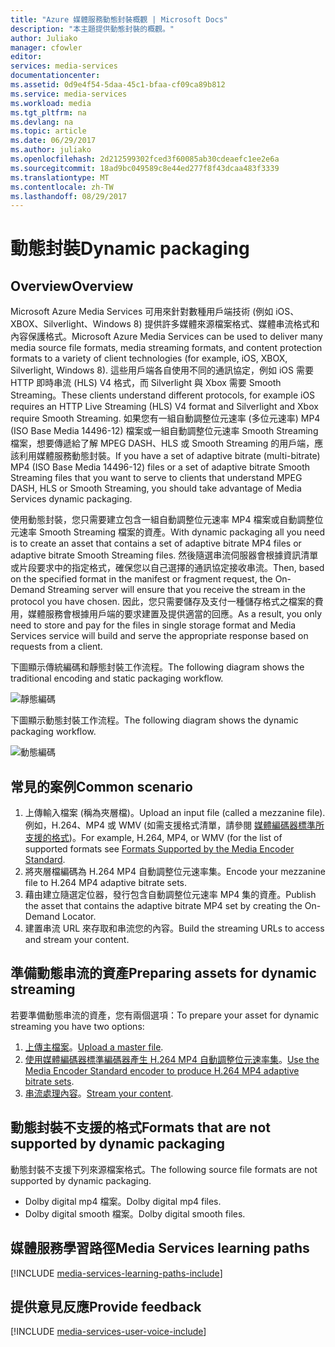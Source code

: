 ```yaml
---
title: "Azure 媒體服務動態封裝概觀 | Microsoft Docs"
description: "本主題提供動態封裝的概觀。"
author: Juliako
manager: cfowler
editor: 
services: media-services
documentationcenter: 
ms.assetid: 0d9e4f54-5daa-45c1-bfaa-cf09ca89b812
ms.service: media-services
ms.workload: media
ms.tgt_pltfrm: na
ms.devlang: na
ms.topic: article
ms.date: 06/29/2017
ms.author: juliako
ms.openlocfilehash: 2d212599302fced3f60085ab30cdeaefc1ee2e6a
ms.sourcegitcommit: 18ad9bc049589c8e44ed277f8f43dcaa483f3339
ms.translationtype: MT
ms.contentlocale: zh-TW
ms.lasthandoff: 08/29/2017
---
```

# <a name="dynamic-packaging"></a><span data-ttu-id="c5f0d-103">動態封裝</span><span class="sxs-lookup"><span data-stu-id="c5f0d-103">Dynamic packaging</span></span>
## <a name="overview"></a><span data-ttu-id="c5f0d-104">Overview</span><span class="sxs-lookup"><span data-stu-id="c5f0d-104">Overview</span></span>
<span data-ttu-id="c5f0d-105">Microsoft Azure Media Services 可用來針對數種用戶端技術 (例如 iOS、XBOX、Silverlight、Windows 8) 提供許多媒體來源檔案格式、媒體串流格式和內容保護格式。</span><span class="sxs-lookup"><span data-stu-id="c5f0d-105">Microsoft Azure Media Services can be used to deliver many media source file formats, media streaming formats, and content protection formats to a variety of client technologies (for example, iOS, XBOX, Silverlight, Windows 8).</span></span> <span data-ttu-id="c5f0d-106">這些用戶端各自使用不同的通訊協定，例如 iOS 需要 HTTP 即時串流 (HLS) V4 格式，而 Silverlight 與 Xbox 需要 Smooth Streaming。</span><span class="sxs-lookup"><span data-stu-id="c5f0d-106">These clients understand different protocols, for example iOS requires an HTTP Live Streaming (HLS) V4 format and Silverlight and Xbox require Smooth Streaming.</span></span> <span data-ttu-id="c5f0d-107">如果您有一組自動調整位元速率 (多位元速率) MP4 (ISO Base Media 14496-12) 檔案或一組自動調整位元速率 Smooth Streaming 檔案，想要傳遞給了解 MPEG DASH、HLS 或 Smooth Streaming 的用戶端，應該利用媒體服務動態封裝。</span><span class="sxs-lookup"><span data-stu-id="c5f0d-107">If you have a set of adaptive bitrate (multi-bitrate) MP4 (ISO Base Media 14496-12) files or a set of adaptive bitrate Smooth Streaming files that you want to serve to clients that understand MPEG DASH, HLS or Smooth Streaming, you should take advantage of Media Services dynamic packaging.</span></span>

<span data-ttu-id="c5f0d-108">使用動態封裝，您只需要建立包含一組自動調整位元速率 MP4 檔案或自動調整位元速率 Smooth Streaming 檔案的資產。</span><span class="sxs-lookup"><span data-stu-id="c5f0d-108">With dynamic packaging all you need is to create an asset that contains a set of adaptive bitrate MP4 files or adaptive bitrate Smooth Streaming files.</span></span> <span data-ttu-id="c5f0d-109">然後隨選串流伺服器會根據資訊清單或片段要求中的指定格式，確保您以自己選擇的通訊協定接收串流。</span><span class="sxs-lookup"><span data-stu-id="c5f0d-109">Then, based on the specified format in the manifest or fragment request, the On-Demand Streaming server will ensure that you receive the stream in the protocol you have chosen.</span></span> <span data-ttu-id="c5f0d-110">因此，您只需要儲存及支付一種儲存格式之檔案的費用，媒體服務會根據用戶端的要求建置及提供適當的回應。</span><span class="sxs-lookup"><span data-stu-id="c5f0d-110">As a result, you only need to store and pay for the files in single storage format and Media Services service will build and serve the appropriate response based on requests from a client.</span></span>

<span data-ttu-id="c5f0d-111">下圖顯示傳統編碼和靜態封裝工作流程。</span><span class="sxs-lookup"><span data-stu-id="c5f0d-111">The following diagram shows the traditional encoding and static packaging workflow.</span></span>

![靜態編碼](./media/media-services-dynamic-packaging-overview/media-services-static-packaging.png)

<span data-ttu-id="c5f0d-113">下圖顯示動態封裝工作流程。</span><span class="sxs-lookup"><span data-stu-id="c5f0d-113">The following diagram shows the dynamic packaging workflow.</span></span>

![動態編碼](./media/media-services-dynamic-packaging-overview/media-services-dynamic-packaging.png)


## <a name="common-scenario"></a><span data-ttu-id="c5f0d-115">常見的案例</span><span class="sxs-lookup"><span data-stu-id="c5f0d-115">Common scenario</span></span>
1. <span data-ttu-id="c5f0d-116">上傳輸入檔案 (稱為夾層檔)。</span><span class="sxs-lookup"><span data-stu-id="c5f0d-116">Upload an input file (called a mezzanine file).</span></span> <span data-ttu-id="c5f0d-117">例如，H.264、MP4 或 WMV (如需支援格式清單，請參閱 [媒體編碼器標準所支援的格式](media-services-media-encoder-standard-formats.md))。</span><span class="sxs-lookup"><span data-stu-id="c5f0d-117">For example, H.264, MP4, or WMV (for the list of supported formats see [Formats Supported by the Media Encoder Standard](media-services-media-encoder-standard-formats.md).</span></span>
2. <span data-ttu-id="c5f0d-118">將夾層檔編碼為 H.264 MP4 自動調整位元速率集。</span><span class="sxs-lookup"><span data-stu-id="c5f0d-118">Encode your mezzanine file to H.264 MP4 adaptive bitrate sets.</span></span>
3. <span data-ttu-id="c5f0d-119">藉由建立隨選定位器，發行包含自動調整位元速率 MP4 集的資產。</span><span class="sxs-lookup"><span data-stu-id="c5f0d-119">Publish the asset that contains the adaptive bitrate MP4 set by creating the On-Demand Locator.</span></span>
4. <span data-ttu-id="c5f0d-120">建置串流 URL 來存取和串流您的內容。</span><span class="sxs-lookup"><span data-stu-id="c5f0d-120">Build the streaming URLs to access and stream your content.</span></span>

## <a name="preparing-assets-for-dynamic-streaming"></a><span data-ttu-id="c5f0d-121">準備動態串流的資產</span><span class="sxs-lookup"><span data-stu-id="c5f0d-121">Preparing assets for dynamic streaming</span></span>
<span data-ttu-id="c5f0d-122">若要準備動態串流的資產，您有兩個選項：</span><span class="sxs-lookup"><span data-stu-id="c5f0d-122">To prepare your asset for dynamic streaming you have two options:</span></span>

1. <span data-ttu-id="c5f0d-123">[上傳主檔案](media-services-dotnet-upload-files.md)。</span><span class="sxs-lookup"><span data-stu-id="c5f0d-123">[Upload a master file](media-services-dotnet-upload-files.md).</span></span>
2. <span data-ttu-id="c5f0d-124">[使用媒體編碼器標準編碼器產生 H.264 MP4 自動調整位元速率集](media-services-dotnet-encode-with-media-encoder-standard.md)。</span><span class="sxs-lookup"><span data-stu-id="c5f0d-124">[Use the Media Encoder Standard encoder to produce H.264 MP4 adaptive bitrate sets](media-services-dotnet-encode-with-media-encoder-standard.md).</span></span>
3. <span data-ttu-id="c5f0d-125">[串流處理內容](media-services-deliver-content-overview.md)。</span><span class="sxs-lookup"><span data-stu-id="c5f0d-125">[Stream your content](media-services-deliver-content-overview.md).</span></span>

## <span data-ttu-id="c5f0d-126"><a id="unsupported_formats"></a>動態封裝不支援的格式</span><span class="sxs-lookup"><span data-stu-id="c5f0d-126"><a id="unsupported_formats"></a>Formats that are not supported by dynamic packaging</span></span>
<span data-ttu-id="c5f0d-127">動態封裝不支援下列來源檔案格式。</span><span class="sxs-lookup"><span data-stu-id="c5f0d-127">The following source file formats are not supported by dynamic packaging.</span></span>

* <span data-ttu-id="c5f0d-128">Dolby digital mp4 檔案。</span><span class="sxs-lookup"><span data-stu-id="c5f0d-128">Dolby digital mp4 files.</span></span>
* <span data-ttu-id="c5f0d-129">Dolby digital smooth 檔案。</span><span class="sxs-lookup"><span data-stu-id="c5f0d-129">Dolby digital smooth files.</span></span>

## <a name="media-services-learning-paths"></a><span data-ttu-id="c5f0d-130">媒體服務學習路徑</span><span class="sxs-lookup"><span data-stu-id="c5f0d-130">Media Services learning paths</span></span>
[!INCLUDE [media-services-learning-paths-include](../../includes/media-services-learning-paths-include.md)]

## <a name="provide-feedback"></a><span data-ttu-id="c5f0d-131">提供意見反應</span><span class="sxs-lookup"><span data-stu-id="c5f0d-131">Provide feedback</span></span>
[!INCLUDE [media-services-user-voice-include](../../includes/media-services-user-voice-include.md)]

